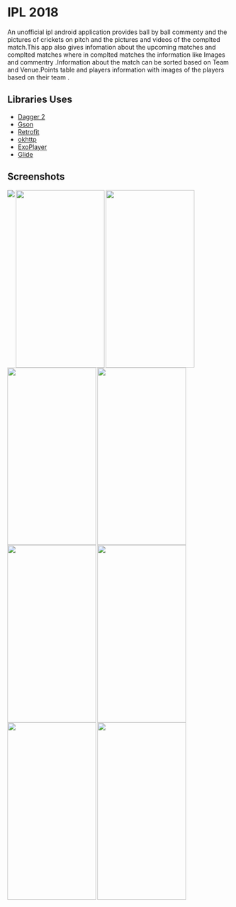 # IPL 2018

An unofficial ipl android application provides ball by ball commenty and the pictures of crickets on pitch and the pictures and videos of the complted match.This app also gives infomation about the upcoming matches and complted matches where in complted matches the information like Images and commentry .Information about the match can be sorted based on Team and Venue.Points table and players information with images of the players based on their team .
 

Libraries Uses
--------------
* [Dagger 2](https://github.com/google/dagger)
* [Gson](https://github.com/google/gson)
* [Retrofit](https://github.com/square/retrofit)
* [okhttp](https://github.com/square/okhttp)
* [ExoPlayer](https://github.com/google/ExoPlayer)
* [Glide](https://github.com/bumptech/glide)


Screenshots
-----------
<img align="left" src="https://raw.githubusercontent.com/KodiMadhavarao/Ipl2018/master/screenshots/Screenshot_1523603168.png">
<img align="left" width="200" height="400" src="https://raw.githubusercontent.com/KodiMadhavarao/Ipl2018/master/screenshots/Screenshot_1523445650.png">
<img align="left" width="200" height="400" src="https://raw.githubusercontent.com/KodiMadhavarao/Ipl2018/master/screenshots/Screenshot_1523603139.png">
<img align="left" width="200" height="400" src="https://raw.githubusercontent.com/KodiMadhavarao/Ipl2018/master/screenshots/Screenshot_1523603100.png">
<img align="left" width="200" height="400" src="https://raw.githubusercontent.com/KodiMadhavarao/Ipl2018/master/screenshots/Screenshot_1523603088.png">
<img align="left" width="200" height="400" src="https://raw.githubusercontent.com/KodiMadhavarao/Ipl2018/master/screenshots/Screenshot_1523445709.png">
<img align="left" width="200" height="400" src="https://raw.githubusercontent.com/KodiMadhavarao/Ipl2018/master/screenshots/Screenshot_1523445690.png">
<img align="left" width="200" height="400" src="https://raw.githubusercontent.com/KodiMadhavarao/Ipl2018/master/screenshots/Screenshot_1523445657.png">
<img align="left" width="200" height="400" src="https://raw.githubusercontent.com/KodiMadhavarao/Ipl2018/master/screenshots/Screenshot_1523445652.png">

